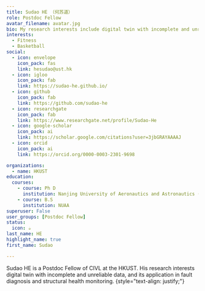 ```yaml
---
title: Sudao HE （何苏道）
role: Postdoc Fellow
avatar_filename: avatar.jpg
bio: My research interests include digital twin with incomplete and unreliable data, and its application in fault diagnosis and structural health monitoring.
interests:
  - Fitness
  - Basketball
social:
  - icon: envelope
    icon_pack: fas
    link: hesudao@ust.hk
  - icon: igloo
    icon_pack: fab
    link: https://sudao-he.github.io/
  - icon: github
    icon_pack: fab
    link: https://github.com/sudao-he
  - icon: researchgate
    icon_pack: fab
    link: https://www.researchgate.net/profile/Sudao-He
  - icon: google-scholar
    icon_pack: ai
    link: https://scholar.google.com/citations?user=3jbGRAYAAAAJ
  - icon: orcid
    icon_pack: ai
    link: https://orcid.org/0000-0003-2301-9698

organizations:
  - name: HKUST
education:
  courses:
    - course: Ph D
      institution: Nanjing University of Aeronautics and Astronautics (NUAA)
    - course: B.S
      institution: NUAA
superuser: False
user_groups: [Postdoc Fellow]
status:
  icon: ☕️
last_name: HE
highlight_name: true
first_name: Sudao

---
```

Sudao HE is a Postdoc Fellow of CIVL at the HKUST. His research interests digital twin with incomplete and unreliable data, and its application in fault diagnosis and structural health monitoring.
{style="text-align: justify;"}
